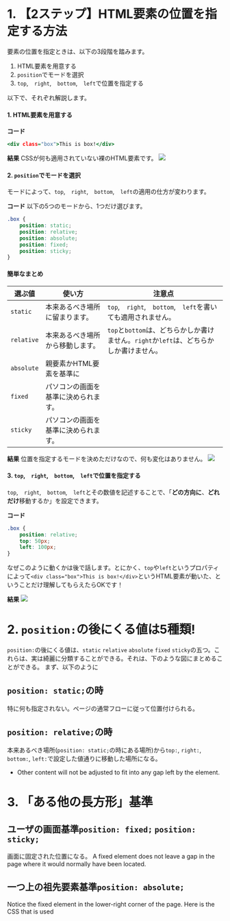 # 1. 【2ステップ】HTML要素の位置を指定する方法
要素の位置を指定ときは、以下の3段階を踏みます。
1. HTML要素を用意する
2. `position`でモードを選択
3. `top`,　`right`,　`bottom`,　`left`で位置を指定する

以下で、それぞれ解説します。

#### 1. HTML要素を用意する

**コード**
```html:index.html
<div class="box">This is box!</div>
```

**結果**
CSSが何も適用されていない裸のHTML要素です。
![](https://storage.googleapis.com/zenn-user-upload/49b658413e81-20240702.png)

#### 2. `position`でモードを選択
モードによって、`top`,　`right`,　`bottom`,　`left`の適用の仕方が変わります。

**コード**
以下の5つのモードから、1つだけ選びます。
```css:style.css
.box {
    position: static;
    position: relative;
    position: absolute;
    position: fixed;
    position: sticky;
}
```

#### 簡単なまとめ
|選ぶ値|使い方|注意点|
|---|---|---|
|`static`|本来あるべき場所に留まります。|`top`,　`right`,　`bottom`,　`left`を書いても適用されません。|
|`relative`|本来あるべき場所から移動します。|`top`と`bottom`は、どちらかしか書けません。`right`か`left`は、どちらかしか書けません。|
|`absolute`|親要素かHTML要素を基準に|
|`fixed`|パソコンの画面を基準に決められます。|
|`sticky`|パソコンの画面を基準に決められます。|

**結果**
位置を指定するモードを決めただけなので、何も変化はありません。
![](https://storage.googleapis.com/zenn-user-upload/49b658413e81-20240702.png)

#### 3. `top`,　`right`,　`bottom`,　`left`で位置を指定する
`top`,　`right`,　`bottom`,　`left`とその数値を記述することで、「**どの方向に**、**どれだけ**移動するか」を設定できます。

**コード**
```css:style.css
.box {
    position: relative;
    top: 50px;
    left: 100px;
}
```

なぜこのように動くかは後で話します。とにかく、`top`や`left`というプロパティによって`<div class="box">This is box!</div>`というHTML要素が動いた、ということだけ理解してもらえたらOKです！

**結果**
![](https://storage.googleapis.com/zenn-user-upload/cda7a2233932-20240702.png)

# 2. `position:`の後にくる値は5種類!
`position:`の後にくる値は、`static` `relative` `absolute` `fixed` `sticky`の五つ。これらは、実は綺麗に分類することができる。それは、下のような図にまとめることができる。
まず、以下のように
## `position: static;`の時
特に何も指定されない。ページの通常フローに従って位置付けられる。
## `position: relative;`の時
本来あるべき場所(`position: static;`の時にある場所)から`top:`, `right:`, `bottom:`, `left:`で設定した値通りに移動した場所になる。
* Other content will not be adjusted to fit into any gap left by the element.
# 3. 「ある他の長方形」基準
## ユーザの画面基準`position: fixed;` `position: sticky;`
画面に固定された位置になる。
A fixed element does not leave a gap in the page where it would normally have been located.
## 一つ上の祖先要素基準`position: absolute;`
Notice the fixed element in the lower-right corner of the page. Here is the CSS that is used